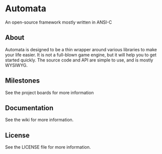 # Automata
An open-source framework mostly written in ANSI-C

## About
Automata is designed to be a thin wrapper around various libraries to make your life easier.
It is not a full-blown game engine, but it will help you to get started quickly.
The source code and API are simple to use, and is mostly WYSIWYG.

## Milestones
See the project boards for more information

## Documentation
See the wiki for more information.

## License
See the LICENSE file for more information.
